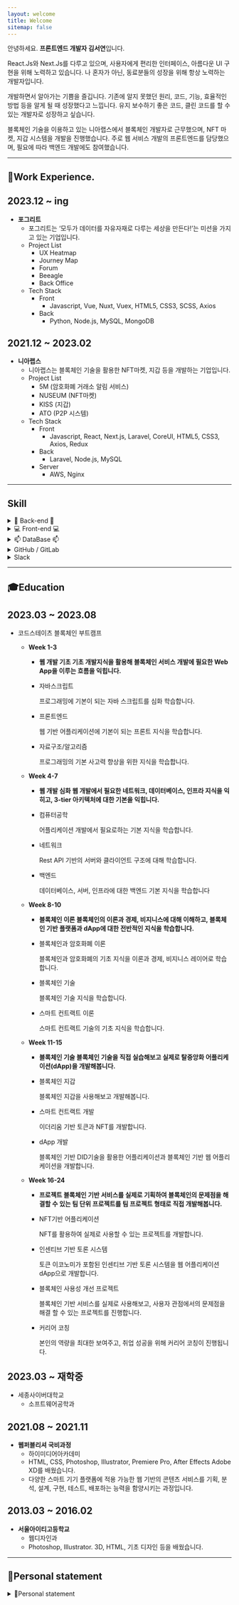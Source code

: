 ```yaml
---
layout: welcome
title: Welcome 
sitemap: false
---
```


안녕하세요. **프론트엔드 개발자 김서연**입니다.

React.Js와 Next.Js를 다루고 있으며, 사용자에게 편리한 인터페이스, 아름다운 UI 구현을 위해 노력하고 있습니다. 나 혼자가 아닌, 동료분들의 성장을 위해 항상 노력하는 개발자입니다.

개발하면서 알아가는 기쁨을 즐깁니다. 기존에 알지 못했던 원리, 코드, 기능, 효율적인 방법 등을 알게 될 때 성장했다고 느낍니다. 유지 보수하기 좋은 코드, 클린 코드를 할 수 있는 개발자로 성장하고 싶습니다.

블록체인 기술을 이용하고 있는 니아랩스에서 블록체인 개발자로 근무했으며, NFT 마켓, 지갑 시스템을 개발을 진행했습니다. 주로 웹 서비스 개발의 프론트엔드를 담당했으며, 필요에 따라 백엔드 개발에도 참여했습니다.


***  

## 💼Work Experience.

## 2023.12 ~ ing

- **포그리트**
    - 포그리트는 ‘모두가 데이터를 자유자재로 다루는 세상을 만든다!’는 미션을 가지고 있는 기업입니다.
    - Project List
        - UX Heatmap
        - Journey Map
        - Forum
        - Beeagle
        - Back Office
    - Tech Stack
        - Front
            - Javascript, Vue, Nuxt, Vuex, HTML5, CSS3, SCSS, Axios
        - Back
            - Python, Node.js, MySQL, MongoDB

## 2021.12 ~ 2023.02

- **니아랩스**
    - 니아랩스는 블록체인 기술을 활용한 NFT마켓, 지갑 등을 개발하는 기업입니다.
    - Project List
        - 5M (암호화폐 거래소 알림 서비스)
        - NUSEUM (NFT마켓)
        - KISS (지갑)
        - ATO (P2P 시스템)
    - Tech Stack
        - Front
            - Javascript, React, Next.js, Laravel, CoreUI, HTML5, CSS3, Axios, Redux
        - Back
            - Laravel, Node.js, MySQL
        - Server
            - AWS, Nginx  


***

## Skill
<details>
<summary>📲 Back-end 📲</summary>
<div markdown="1">
  <details>
  <summary>Laravel</summary>
  <div markdown="1">
  - 기본적인 CRUD가능
  - 개발 문서를 참고하여 원하는 기능을 개발할 수 있습니다.
  - **API 제작 가능**
  - MVC 패턴에 대해 이해하고 있습니다.
  - **Telegram API 연동을 하여 기능을 개발한 경험**이 있습니다.
  </div>
  </details>
  <details>
  <summary>Node.Js</summary>
  <div markdown="1">
  - **Service worker 기능 개발 경험**이 있습니다.
  - **pm2를 이용하여 데이터를 전송**한 경험이 있습니다.
  </div>
  </details>
</div>
</details>
<details>
<summary>💻 Front-end 💻</summary>
<div markdown="1">
  <details>
  <summary>HTML5</summary>
  <div markdown="1">
  - 원하는 형태로 레이아웃을 구성하여 나타낼 수 있습니다.
  - 웹 표준을 준수하여 불필요한 마크업을 최소화하여 로딩 속도를 향상할 시킬 수 있습니다.
  - 웹 호환성에 대해 공부 중이며, 웹 브라우저 버전, 종류와 관계없이 웹 사이트에 접근할 수 있도록 노력하고 있습니다.
  </div>
  </details>
  <details>
  <summary>CSS3</summary>
  <div markdown="1">
  - 반응형 웹을 구현할 수 있습니다.
  - 기본적인 레이아웃 및 애니메이션을 구현할 수 있습니다.
  - **부트스트랩 사용 경험**이 있습니다.
  - 상황에 맞게 적절한 속성과 값을 적용할 수 있습니다.
  - **CSS 선택자를 유용하게 사용하여 코드를 작성**할 수 있습니다.
  </div>
  </details>
  <details>
  <summary>Javascript</summary>
  <div markdown="1">
    - **AJAX 통신 (서버 측과 클라이언트 측간의 데이터교환**을 할 수 있습니다.
    - ES6 이상 문법을 적극적으로 사용합니다.
    - Vanilla JS를 이용해 DOM을 조작할 수 있습니다.
  </div>
  </details>
  <details>
  <summary>React.Js, Next.Js</summary>
  <div markdown="1">
  - 함수형 컴포넌트를 능숙하게 사용할 수 있습니다.
  - **효율적인 렌더링 및 재사용 가능 컴포넌트에 관심이 많으며 계속 노력**하고 있습니다.
  - React hooks를 사용하고, 거의 모든 컴포넌트를 함수로 만듭니다. hook을 이용해 공통 비즈니스 로직을 적절히 모듈화해 사용할 수 있습니다.
  </div>
  </details>
  <details>
  <summary>Laravel</summary>
  <div markdown="1">
  - 기본적인 CRUD가능
  - 개발 문서를 참고하여 원하는 기능을 개발할 수 있습니다.
  - **API 제작 가능**
  - MVC 패턴에 대해 이해하고 있습니다.
  - **Telegram API 연동을 하여 기능을 개발한 경험**이 있습니다.
  </div>
  </details>
</div>
</details>
<details>
<summary>📫 DataBase 📫</summary>
<div markdown="1">
  <details>
  <summary>MySql</summary>
  <div markdown="1">
  - 기본적인 쿼리문 (INSERT, UPDATE, SELECT, DELETE, WHERE, ORDER BY)을 이용해 데이터 조회 및 수정을 할 수 있습니다.
  </div>
  </details>
</div>
</details>
<details>
<summary>GitHub / GitLab</summary>
<div markdown="1">
- Git flow를 이용한 협업에 익숙합니다.
</div>
</details>
<details>
<summary>Slack</summary>
<div markdown="1">
- Slack 채널을 이용한 협업에 익숙합니다.
</div>
</details>


***  

## 🎓Education

## 2023.03 ~ 2023.08

- 코드스테이츠 블록체인 부트캠프
    - **Week 1-3**
        - ****웹 개발 기초
        기초 개발지식을 활용해 블록체인 서비스 개발에 필요한 Web App을 이루는 흐름을 익힙니다.****
        - 자바스크립트
            
            프로그래밍에 기본이 되는 자바 스크립트를 심화 학습합니다.
            
        - 프론트엔드
            
            웹 기반 어플리케이션에 기본이 되는 프론트 지식을 학습합니다.
            
        - 자료구조/알고리즘
            
            프로그래밍의 기본 사고력 향상을 위한 지식을 학습합니다.
            
    - **Week 4-7**
        - ****웹 개발 심화
        웹 개발에서 필요한 네트워크, 데이터베이스, 인프라 지식을 익히고, 3-tier 아키텍처에 대한 기본을 익힙니다.****
        - 컴퓨터공학
            
            어플리케이션 개발에서 필요로하는 기본 지식을 학습합니다.
            
        - 네트워크
            
            Rest API 기반의 서버와 클라이언트 구조에 대해 학습합니다.
            
        - 백엔드
            
            데이터베이스, 서버, 인프라에 대한 백엔드 기본 지식을 학습합니다
            
    - **Week 8-10**
        - ****블록체인 이론
        블록체인의 이론과 경제, 비지니스에 대해 이해하고, 블록체인 기반 플랫폼과 dApp에 대한 전반적인 지식을 학습합니다.****
        - 블록체인과 암호화폐 이론
            
            블록체인과 암호화폐의 기초 지식을 이론과 경제, 비지니스 레이어로 학습합니다.
            
        - 블록체인 기술
            
            블록체인 기술 지식을 학습합니다.
            
        - 스마트 컨트랙트 이론
            
            스마트 컨트랙트 기술의 기초 지식을 학습합니다.
            
    - **Week 11-15**
        - ****블록체인 기술
        블록체인 기술을 직접 실습해보고 실제로 탈중앙화 어플리케이션(dApp)을 개발해봅니다.****
        - 블록체인 지갑
            
            블록체인 지갑을 사용해보고 개발해봅니다.
            
        - 스마트 컨트랙트 개발
            
            이더리움 기반 토큰과 NFT를 개발합니다.
            
        - dApp 개발
            
            블록체인 기반 DID기술을 활용한 어플리케이션과 블록체인 기반 웹 어플리케이션을 개발합니다.
            
    - **Week 16-24**
        - ****프로젝트
        블록체인 기반 서비스를 실제로 기획하여 블록체인의 문제점을 해결할 수 있는 팀 단위 프로젝트를 팀 프로젝트 형태로 직접 개발해봅니다.****
        - NFT기반 어플리케이션
            
            NFT를 활용하여 실제로 사용할 수 있는 프로젝트를 개발합니다.
            
        - 인센티브 기반 토론 시스템
            
            토큰 이코노미가 포함된 인센티브 기반 토론 시스템을 웹 어플리케이션 dApp으로 개발합니다.
            
        - 블록체인 사용성 개선 프로젝트
            
            블록체인 기반 서비스를 실제로 사용해보고, 사용자 관점에서의 문제점을 해결 할 수 있는 프로젝트를 진행합니다.
            
        - 커리어 코칭
            
            본인의 역량을 최대한 보여주고, 취업 성공을 위해 커리어 코칭이 진행됩니다.
              

## 2023.03 ~ 재학중

- 세종사이버대학교
    - 소프트웨어공학과

## 2021.08 ~ 2021.11

- **웹퍼블리셔 국비과정**
    - 하이미디어아카데미
    - HTML, CSS, Photoshop, Illustrator, Premiere Pro, After Effects Adobe XD를 배웠습니다.
    - 다양한 스마트 기기 플랫폼에 적용 가능한 웹 기반의 콘텐츠 서비스를 기획, 분석, 설계, 구현, 테스트, 배포하는 능력을 함양시키는 과정입니다.

## 2013.03 ~ 2016.02

- **서울아이티고등학교**
    - 웹디자인과
    - Photoshop, Illustrator. 3D, HTML, 기초 디자인 등을 배웠습니다.


***

## 🙌Personal statement
<details>
<summary>🙌Personal statement</summary>
<div markdown="1">

### 관심있는 개발 분야

- 가장 관심 있는 분야는 프론트엔드 개발입니다. 이유는 유저가 서비스 정보를 탐색하고, 이용할 때 가장 먼저 보는 부분을 담당하므로 사이트의 첫인상 맡고 있고 유저와 가장 먼저 맞닿는 영역의 일을 한다는 점에서 다른 개발들과는 달리, 고객/사용자의 반응을 확인하며 즉각적으로 판단하고, 빠르게 대응해야 하는 부분이 매력적으로 느껴졌습니다.
- 두번째로 관심 있는 분야는 블록체인 개발입니다. 탈중앙화를 이용한 정보의 암호화와 분산화를 통해 보안성을 높일 수 있는 장점때문입니다. 위변조가 불가능한 시스템 구조를 갖추고, 정보가 한 곳에 집중되는 게 아닌 각자가 소유할 수 있어 해킹에 대한 불안함이 없어 매우 전망있는 기술이라고 생각합니다.

### 개발자가 된 계기

- 저는 처음에는 국비 학원에서 웹 퍼블리셔 과정을 배웠습니다. 과정을 학습하면서 코딩에 대해 흥미를 느끼고 내가 짠 코드가 화면에 렌더링 되는 것이 신기하고 재미있었습니다. 배우면 배울수록 매력 있는 분야라고 생각했고 좀 더 배우고 잘하고 싶은 욕심이 생겼습니다. 그래서 백엔드와 프론트엔드를 고민했습니다. 어느 직무가 내가 더 자신 있고 잘하고 배우고 싶은지 고민한 결과 처음의 느낌대로 내가 짠 코드가 화면에 바로 출력이 되고 변화하는 게 재미있었던 만큼 프론트엔드로 전향하기로 결심했습니다.

### 개발자로서 성장하기 위한 노력

- 저는 0이었던 웹 개발 역량을 지난 1년간의 노력을 통해 프론트엔드 개발자로 한 발짝 다가갈 수 있었습니다. 먼저 니아랩스라는 회사에 취업하게 되면서 처음으로 React, Laravel, PHP를 접하게 되었습니다. 처음 접하다 보니 코드 한 줄을 이해하는 데에도 많은 시간이 걸렸었습니다. 구글에 검색도 많이 하고 주변의 직원분들께 많이 찾아가서 물어보기도 하면서 이해하고 또 습득하려고 했으며, js 또는 php 파일 하나를 열어 해당 코드가 몇 줄이 있는지 상관하지 않고 모든 코드 한 줄마다 주석을 달아가면서 공부했습니다. 하지만 이 방법만으로는 완성도 높은 프로젝트를 개발하기에 어려움이 있었습니다. 이에 저는 부족한 역량을 채우기 위해 회사에 남거나 퇴근을 해서도 개인적으로 늦은 시간까지 강의를 듣고 프로젝트를 처음부터 만들어 보기도 했습니다. 1년동안 백엔드와 프론트엔드 구분 없이 모두 프로젝트에 참여하고 학습하며 웹 개발 역량을 길렀습니다. 더욱이 실무에서 백엔드에도 참여한 경험이 프론트엔드 직무를 진행하는 것에 많은 도움이 되었습니다.

### 장점과 단점

- 장점
    
    첫 번째로는 저는 모르는 것에 대한 부끄럼이 없고 새로운 것을 배우는 데에 두려움이 없고 오히려 즐깁니다.
    프론트엔드는 늘 새로운 버전이 나오고 프레임워크, 라이브러리가 변화하는데 저는 새로운 것을 배우는 데에 항상 욕심이 있고 그것을 즐기기도 합니다. 그런 면에서도 프론트엔드가 저랑 더 잘 맞는다고 생각이 들었습니다. 새로운 것을 배울 때는 처음에는 무척 어렵고 낯설고 스트레스도 받지만 계속 공부하면서 이내 이해가 되고 처음보다는 능숙하게 사용을 하는 제 모습을 볼 때면 뿌듯함이 느껴집니다. 또한 제가 배운 것을 남들에게 설명해주는 것을 즐깁니다. 상대방이 제가 배운 것을 이미 알고 있다고 하더라도 제가 이해한 것이 맞는지 확인하는 과정이라고 생각합니다. 모르는 것이 있을 때는 이해할 때까지 찾아보며 그런데도 이해하지 못한 경우에는 주변의 사람에게 물어봐서 제 것으로 습득하려고 합니다.
    
    두 번째로는 제가 맡은 일에 대해서는 대충대충 넘어가는 일이 없고 책임감이 투철하며 집요합니다.
    
    제가 맡은 직무는 확실하게 처리하는 것을 좋아합니다. 또한 그게 맞는 일이라고 생각합니다. 다만 제가 맡은 직무를 끝냈다고 바로 해이해지는 것이 아닌 다른 할 일은 없는지 에러는 없는지 수시로 체크하기도 하며 만약 프로젝트가 종료됐을 경우에는 다른 팀원이 헤매고 있을 때 나서서 도와주기도 합니다. 쉽게 말해 일을 만들어서 하는 편입니다. 제 일이 아니더라도 팀원 일을 도와줄 때 데이터가 제대로 출력이 안 되거나 기능 구현이 안 될 때는 늦은 시간까지 남아서라도 해결하려고 노력합니다. 제가 한 번 도와주기로 한 만큼 저에게 다른 프로젝트가 들어오기 전까지 최대한 도와줍니다. 어떤 때에는 본래 해당 직무를 맡은 팀원보다 제가 더 열심히 찾고 집중할 때도 있습니다.
    
- 단점
    
    장점에서의 집요함이 때때로 단점으로 발휘될 때도 있습니다.
    
    예를 들어 filter 기능이 제대로 동작하지 않을 때 해당 기능이 될 때까지 물고 늘어지다 보니 다른 기능이 후순위로 밀려날 때가 있습니다. 또한 멀티가 안되기도 합니다. 그러므로 집요한 것은 좋지만 너무 파고들어 우선순위를 생각하지 못할 때가 있어 Notion이나 메모장 등을 이용하여 일의 우선순위를 정해서 문제를 차근차근 해결하도록 노력하고 있습니다.
    

### 기억에 남는 개발 프로젝트

- 백엔드를 담당한 5M이라는 프로젝트입니다. 프론트엔드인데 왜 백엔드를 담당했는지에 대해서는 처음에는 회사가 스타트업이고 직원이 많이 있지 않았습니다. 그래서 백엔드도 배우게 되었었는데 학습을 하다 보니 프론트를 좀 더 이해하기 위해서는 백엔드의 지식도 필요하다는 것을 알게 되었습니다. 이후부터는 프론트엔드, 백엔드 가리지 않고 프로젝트에 참여하게 되었습니다. 해당 프로젝트가 가장 기억에 남는 이유는 해당 프로젝트를 진행하면서 프론트에게 어떻게 데이터를 전송하는 것이 좋은지, 반대로 프론트에서 백으로 어떻게 데이터를 전송하는 것이 좋은지 많이 고민할 수 있게 해준 프로젝트이기 때문입니다. 로그인, 회원가입, 검색 기능 등 기본적인 기능을 구현하는 데에도 어떻게 더 효율적으로 API 개발을 하는 것이 좋은지 많이 고민했고 또 프론트 담당 팀원분과도 많이 소통했습니다. 이러한 경험 덕분에 프론트엔드와 백엔드 두 포지션 모두 이해하고 공부하는 것에 많은 도움이 되었습니다.

### 내가 생각하는 좋은 코드란

- 아직 여러 다양한 경험을 많이 해보지 않아 확고하게 말하기는 어렵지만 좋은 코드란 주관적인 관점이 많이 반영되는 것 같습니다. 내가 생각하기에는 내가 짠 코드가 좋은 코드라고 말할 수도 있습니다. 하지만 다른 사람이 보기에는 좋지 않은 코드라고 할 수도 있습니다. 인터넷에 많이 나와 있는 네이밍, 가독성, 추상화 등 특정 요소가 지켜진다고 다 좋은 코드라고 생각하지는 않습니다. 여러 매체를 통해 접하고 느낀 바로는 일단 차근차근 스텝을 밟아나가는 것이 중요한 것 같습니다. 그저 검색해서 갖고 온 코드가 실행된다고 거기서 끝나는 것이 아닌 왜 실행이 되는지 원리부터 파악하며 그것을 내 것으로 만들고 어떻게 하면 효율적이고 알아보기 쉽게 작성할 수 있는지부터 생각하고 그 코드를 어떠한 이유로 작성했는지 타당한 논리가 있으며 그 이유를 자신 있게 대답할 수 있는 것, 즉 설득력이 있는 코드가 좋은 코드라고 생각합니다.

### 앞으로 어떤 개발자가 되고 싶은가?

- 첫 번째로는 도태되지 않는 개발자가 되고 싶습니다. 백엔드 개발자도 마찬가지지만 특히 프론트엔드 개발자는 새로운 라이브러리, 모듈, 언어가 생깁니다. 그 트렌드에 뒤처지지 않고 계속해서 배우며 새로운 것을 받아들이는 것이 중요하다고 생각합니다. 또 나이가 들어서도 여전히 공부하고 익힌다면 스스로 하루하루를 뿌듯하게 보내고 있을 저의 모습을 상상하면, 행복회로가 돌아갑니다. 두 번째로는 이력서 제목에 적은 것처럼 유연한 사고를 하는 개발자가 되고 싶습니다. 예외의 상황도 있지만 대부분은 팀 단위로 팀이 꾸려집니다. 그 상황에서 내 고집만 부려서는 좋을 게 없습니다. 지향하는 바와 달라도 일단은 받아들이고 그 후에도 문제가 있다면 그때 이야기를 해보는 것이 스스로에게도 넓은 시각을 가지게 하고, 팀 분위기도 지켜질 수 있을 것 같습니다.

</div>
</details>
